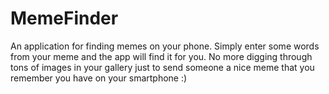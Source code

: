 # MemeFinder
 An application for finding memes on your phone. Simply enter some words from your meme and the app will find it for you. No more digging through tons of images in your gallery just to send someone a nice meme that you remember you have on your smartphone :)
